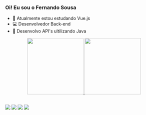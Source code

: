 ### Oi! Eu sou o Fernando Sousa

- 👾 Atualmente estou estudando Vue.js
- 💻 Desenvolvedor Back-end
- 🤖 Desenvolvo API's ultilizando Java
<div align="center">
  <a href="https://github.com/fernanddo-s">
  <img height="180em" src="https://github-readme-stats.vercel.app/api?username=fernanddo-s&show_icons=true&theme=dark&include_all_commits=true&count_private=true"/>
  <img height="180em" src="https://github-readme-stats.vercel.app/api/top-langs/?username=fernanddo-s&layout=compact&langs_count=7&theme=dark"/>
</div>

##
<div>
  <a href="https://instagram.com/fernnado_s" target="_blank"><img src="https://img.shields.io/badge/-Instagram-%23E4405F?style=for-the-badge&logo=instagram&logoColor=white" target="_blank"></a>
 <a href="https://discord.gg/wagxzStdcR" target="_blank"><img src="https://img.shields.io/badge/Discord-7289DA?style=for-the-badge&logo=discord&logoColor=white" target="_blank"></a> 
  <a href = "mailto:fernanddo.osousa@gmail.com"><img src="https://img.shields.io/badge/-Gmail-%23333?style=for-the-badge&logo=gmail&logoColor=white" target="_blank"></a>
  <a href="https://www.linkedin.com/in/fernanddo-s" target="_blank"><img src="https://img.shields.io/badge/-LinkedIn-%230077B5?style=for-the-badge&logo=linkedin&logoColor=white" target="_blank"></a>
</div>
